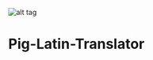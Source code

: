 ![alt tag](https://travis-ci.org/GaganTut/Pig-Latin-Translator.svg?branch=master)
# Pig-Latin-Translator